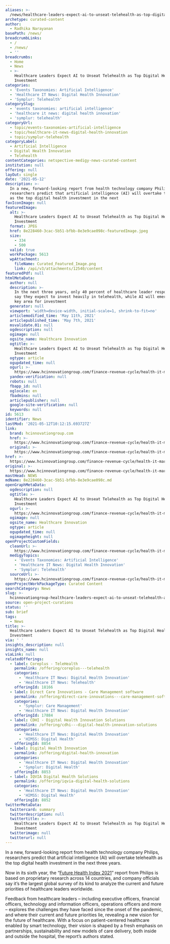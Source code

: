 ```yaml
---
aliases: >-
  /news/healthcare-leaders-expect-ai-to-unseat-telehealth-as-top-digital-health-investment
archetype: curated-content
author:
  - Radhika Narayanan
basePath: /news/
breadcrumbLinks:
  - /
  - /news/
  - ''
breadcrumbs:
  - Home
  - News
  - >-
    Healthcare Leaders Expect AI to Unseat Telehealth as Top Digital Health
    Investment
categories:
  - 'Events Taxonomies: Artificial Intelligence'
  - 'Healthcare IT News: Digital Health Innovation'
  - 'Symplur: Telehealth'
categorySlug:
  - 'events taxonomies: artificial intelligence'
  - 'healthcare it news: digital health innovation'
  - 'symplur: telehealth'
categoryUrl:
  - topic/events-taxonomies-artificial-intelligence
  - topic/healthcare-it-news-digital-health-innovation
  - topic/symplur-telehealth
categoryLabel:
  - Artificial Intelligence
  - Digital Health Innovation
  - Telehealth
contentCategories: netspective-medigy-news-curated-content
institution: null
offering: null
layOut: single
date: '2021-05-12'
description: >-
  In a new, forward-looking report from health technology company Philips,
  researchers predict that artificial intelligence (AI) will overtake telehealth
  as the top digital health investment in the next
favIconImage: null
featuredImage:
  alt: >-
    Healthcare Leaders Expect AI to Unseat Telehealth as Top Digital Health
    Investment
  format: JPEG
  href: 8e228460-3cac-5b51-bfbb-8e3e9cae098c-featuredImage.jpeg
  size:
    - 334
    - 500
  valid: true
  workPackage: 5613
  wpAttachment:
    fileName: Curated_Featured_Image.png
    link: /api/v3/attachments/12540/content
featuredPdf: null
htmlMetaData:
  author: null
  description: >-
    In the next three years, only 40 percent of healthcare leader respondents
    say they expect to invest heavily in telehealth, while AI will emerge as a
    key area for investment
  generator: null
  viewport: 'width=device-width, initial-scale=1, shrink-to-fit=no'
  articlemodified_time: 'May 11th, 2021'
  articlepublished_time: 'May 7th, 2021'
  msvalidate.01: null
  ogdescription: null
  ogimage: null
  ogsite_name: Healthcare Innovation
  ogtitle: >-
    Healthcare Leaders Expect AI to Unseat Telehealth as Top Digital Health
    Investment
  ogtype: article
  ogupdated_time: null
  ogurl: >-
    https://www.hcinnovationgroup.com/finance-revenue-cycle/health-it-market/news/21221890/healthcare-leaders-expect-ai-to-unseat-telehealth-as-top-digital-health-investment
  yandex-verification: null
  robots: null
  fbapp_id: null
  oglocale: en
  fbadmins: null
  articlepublisher: null
  google-site-verification: null
  keywords: null
id: 5613
identifier: News
lastMod: '2021-05-12T10:12:15.693727Z'
link:
  brand: hcinnovationgroup.com
  href: >-
    https://www.hcinnovationgroup.com/finance-revenue-cycle/health-it-market/news/21221890/healthcare-leaders-expect-ai-to-unseat-telehealth-as-top-digital-health-investment
  original: >-
    https://www.hcinnovationgroup.com/finance-revenue-cycle/health-it-market/news/21221890/healthcare-leaders-expect-ai-to-unseat-telehealth-as-top-digital-health-investment
href: >-
  https://www.hcinnovationgroup.com/finance-revenue-cycle/health-it-market/news/21221890/healthcare-leaders-expect-ai-to-unseat-telehealth-as-top-digital-health-investment
original: >-
  https://www.hcinnovationgroup.com/finance-revenue-cycle/health-it-market/news/21221890/healthcare-leaders-expect-ai-to-unseat-telehealth-as-top-digital-health-investment
mastHead: NEWS
mdName: 8e228460-3cac-5b51-bfbb-8e3e9cae098c.md
openGraphMetaData:
  ogdescription: null
  ogtitle: >-
    Healthcare Leaders Expect AI to Unseat Telehealth as Top Digital Health
    Investment
  ogurl: >-
    https://www.hcinnovationgroup.com/finance-revenue-cycle/health-it-market/news/21221890/healthcare-leaders-expect-ai-to-unseat-telehealth-as-top-digital-health-investment
  ogimage: null
  ogsite_name: Healthcare Innovation
  ogtype: article
  ogupdated_time: null
  ogimageheight: null
openProjectCustomFields:
  cleanUrl: >-
    https://www.hcinnovationgroup.com/finance-revenue-cycle/health-it-market/news/21221890/healthcare-leaders-expect-ai-to-unseat-telehealth-as-top-digital-health-investment
  medigyTopics:
    - 'Events Taxonomies: Artificial Intelligence'
    - 'Healthcare IT News: Digital Health Innovation'
    - 'Symplur: Telehealth'
  sourceUrl: >-
    https://www.hcinnovationgroup.com/finance-revenue-cycle/health-it-market/news/21221890/healthcare-leaders-expect-ai-to-unseat-telehealth-as-top-digital-health-investment
openProjectWorkPackageType: Curated Content
searchCategory: News
slug: >-
  hcinnovationgroup-healthcare-leaders-expect-ai-to-unseat-telehealth-as-top-digital-health-investment
source: open-project-curations
status: ''
sub: brief
tags:
  - News
title: >-
  Healthcare Leaders Expect AI to Unseat Telehealth as Top Digital Health
  Investment
via: ' '
insights_description: null
insights_name: null
viaLink: null
relatedOfferings:
  - label: Coreplus - TeleHealth
    permalink: /offering/coreplus---telehealth
    categories:
      - 'Healthcare IT News: Digital Health Innovation'
      - 'Healthcare IT News: Telehealth'
    offeringId: 18166
  - label: Direct Care Innovations - Care Management software
    permalink: /offering/direct-care-innovations---care-management-software
    categories:
      - 'Symplur: Care Management'
      - 'Healthcare IT News: Digital Health Innovation'
    offeringId: 17884
  - label: CDHI - Digital Health Innovation Solutions
    permalink: /offering/cdhi---digital-health-innovation-solutions
    categories:
      - 'Healthcare IT News: Digital Health Innovation'
      - 'HIMSS: Digital Health'
    offeringId: 8854
  - label: Digital Health Innovation
    permalink: /offering/digital-health-innovation
    categories:
      - 'Healthcare IT News: Digital Health Innovation'
      - 'Symplur: Digital Health'
    offeringId: 8853
  - label: IQVIA Digital Health Solutions
    permalink: /offering/iqvia-digital-health-solutions
    categories:
      - 'Healthcare IT News: Digital Health Innovation'
      - 'HIMSS: Digital Health'
    offeringId: 8852
twitterMetaData:
  twittercard: summary
  twitterdescription: null
  twittertitle: >-
    Healthcare Leaders Expect AI to Unseat Telehealth as Top Digital Health
    Investment
  twitterimage: null
  twitterurl: null
---
```

<p>In a new, forward-looking report from health technology company Philips, researchers predict that artificial intelligence (AI) will overtake telehealth as the top digital health investment in the next three years.</p><p>Now in its sixth year, the “<a href="https://www.philips.com/a-w/about/news/future-health-index/reports/2021/healthcare-leaders-look-beyond-the-crisis.html">Future Health Index 2021</a>” report from Philips is based on proprietary research across 14 countries, and company officials say it’s the largest global survey of its kind to analyze the current and future priorities of healthcare leaders worldwide.</p><p>Feedback from healthcare leaders – including executive officers, financial officers, technology and information officers, operations officers and more – explores the challenges they have faced since the onset of the pandemic, and where their current and future priorities lie, revealing a new vision for the future of healthcare. With a focus on patient-centered healthcare enabled by smart technology, their vision is shaped by a fresh emphasis on partnerships, sustainability and new models of care delivery, both inside and outside the hospital, the report’s authors stated.</p>